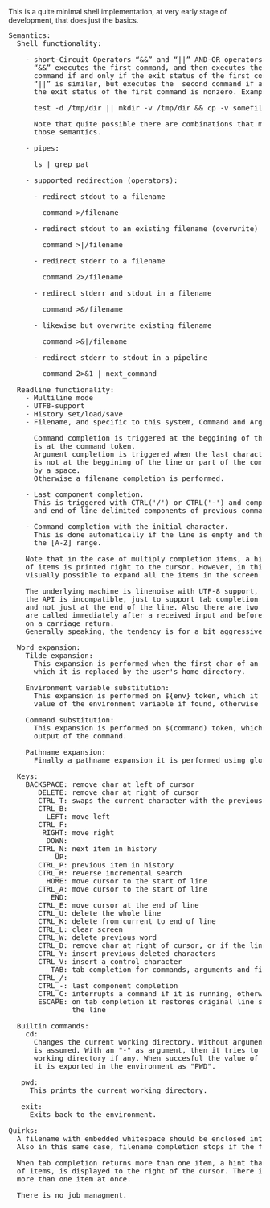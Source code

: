 This is a quite minimal shell implementation, at very early stage of development,
that does just the basics.  
  
<pre>
Semantics:  
  Shell functionality:  
  
    - short-Circuit Operators “&&” and “||” AND-OR operators.  
      “&&” executes the first command, and then executes the second  
      command if and only if the exit status of the first command is zero.   
      “||” is similar, but executes the  second command if and only if   
      the exit status of the first command is nonzero. Example:  
  
      test -d /tmp/dir || mkdir -v /tmp/dir && cp -v somefile /tmp/dir  
  
      Note that quite possible there are combinations that maybe violate  
      those semantics.  
  
    - pipes:  
  
      ls | grep pat  
  
    - supported redirection (operators):  
  
      - redirect stdout to a filename  
  
        command >/filename  
  
      - redirect stdout to an existing filename (overwrite)  
  
        command >|/filename  
  
      - redirect stderr to a filename  
  
        command 2>/filename  
  
      - redirect stderr and stdout in a filename  
  
        command >&/filename  
  
      - likewise but overwrite existing filename  
  
        command >&|/filename  
  
      - redirect stderr to stdout in a pipeline  
  
        command 2>&1 | next_command  
  
  Readline functionality:  
    - Multiline mode  
    - UTF8-support  
    - History set/load/save  
    - Filename, and specific to this system, Command and Argument tab completion.  
  
      Command completion is triggered at the beggining of the line or when the cursor  
      is at the command token.  
      Argument completion is triggered when the last character is a dash (-) which it  
      is not at the beggining of the line or part of the command, and it is preceded  
      by a space.  
      Otherwise a filename completion is performed.  
  
    - Last component completion.  
      This is triggered with CTRL('/') or CTRL('-') and completes with the last space  
      and end of line delimited components of previous command lines.  
  
    - Command completion with the initial character.  
      This is done automatically if the line is empty and the first char is at  
      the [A-Z] range.  
  
    Note that in the case of multiply completion items, a hint that indicates the number  
    of items is printed right to the cursor. However, in this implementation it is not  
    visually possible to expand all the items in the screen at once.  

    The underlying machine is linenoise with UTF-8 support, but in this implementation  
    the API is incompatible, just to support tab completion at any cursor point in the line,  
    and not just at the end of the line. Also there are two more callback functions, one that  
    are called immediately after a received input and before any processing, and the other  
    on a carriage return.  
    Generally speaking, the tendency is for a bit aggressive interaction.  
  
  Word expansion:  
    Tilde expansion:  
      This expansion is performed when the first char of an argument is a '~', and
      which it is replaced by the user's home directory.  
    
    Environment variable substitution:
      This expansion is performed on ${env} token, which it is replaced with the
      value of the environment variable if found, otherwise with an empty string.
    
    Command substitution:  
      This expansion is performed on $(command) token, which it is replaced with the  
      output of the command.  
    
    Pathname expansion:
      Finally a pathname expansion it is performed using glob().
   
  Keys:  
    BACKSPACE: remove char at left of cursor  
       DELETE: remove char at right of cursor  
       CTRL_T: swaps the current character with the previous  
       CTRL_B:  
         LEFT: move left  
       CTRL_F:  
        RIGHT: move right  
         DOWN:  
       CTRL_N: next item in history  
           UP:  
       CTRL_P: previous item in history  
       CTRL_R: reverse incremental search  
         HOME: move cursor to the start of line  
       CTRL_A: move cursor to the start of line  
          END:  
       CTRL_E: move cursor at the end of line  
       CTRL_U: delete the whole line  
       CTRL_K: delete from current to end of line  
       CTRL_L: clear screen  
       CTRL_W: delete previous word  
       CTRL_D: remove char at right of cursor, or if the line is empty, act as end-of-file  
       CTRL_Y: insert previous deleted characters  
       CTRL_V: insert a control character  
          TAB: tab completion for commands, arguments and filenames  
       CTRL_/:  
       CTRL_-: last component completion   
       CTRL_C: interrupts a command if it is running, otherwise it adds a line  
       ESCAPE: on tab completion it restores original line state, otherwise it clears  
               the line  

  Builtin commands:  
    cd:
      Changes the current working directory. Without arguments the user's home directory  
      is assumed. With an "-" as argument, then it tries to change to the previous  
      working directory if any. When succesful the value of the current working directory  
      it is exported in the environment as "PWD".
   
   pwd:
     This prints the current working directory.  
   
   exit:  
     Exits back to the environment.  
     
Quirks:  
  A filename with embedded whitespace should be enclosed into double quotes.  
  Also in this same case, filename completion stops if the filename is a directory.  
  
  When tab completion returns more than one item, a hint that shows the number  
  of items, is displayed to the right of the cursor. There is no way to display  
  more than one item at once.  

  There is no job managment.  
</pre>
